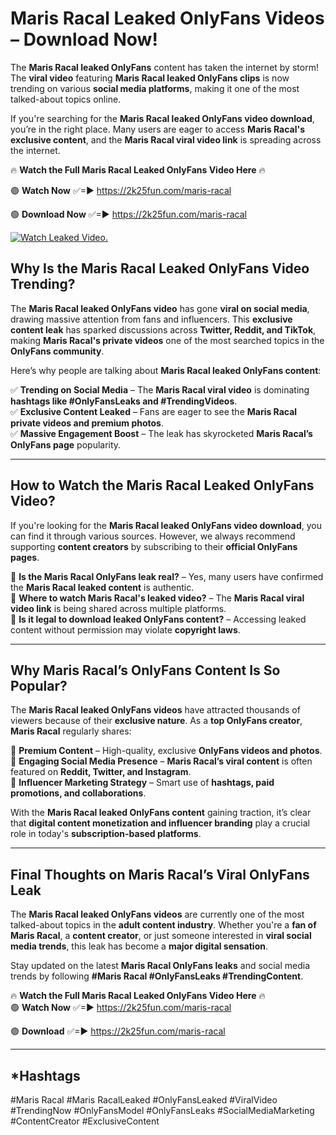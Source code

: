 # Maris Racal Leaked OnlyFans Videos – Download Now!

The **Maris Racal leaked OnlyFans** content has taken the internet by storm! The **viral video** featuring **Maris Racal leaked OnlyFans clips** is now trending on various **social media platforms**, making it one of the most talked-about topics online.  

If you're searching for the **Maris Racal leaked OnlyFans video download**, you’re in the right place. Many users are eager to access **Maris Racal's exclusive content**, and the **Maris Racal viral video link** is spreading across the internet.  

🔥 **Watch the Full Maris Racal Leaked OnlyFans Video Here** 🔥  

🟢 **Watch Now** ✅=► https://2k25fun.com/maris-racal

🟢 **Download Now** ✅=► https://2k25fun.com/maris-racal

[![Watch Leaked Video.](https://miro.medium.com/v2/resize:fit:828/format:webp/1*cilzJN44JGOrTw9NJCrNHA.gif "Watch Leaked Video")](https://2k25fun.com/maris-racal)

## **Why Is the Maris Racal Leaked OnlyFans Video Trending?**  

The **Maris Racal leaked OnlyFans video** has gone **viral on social media**, drawing massive attention from fans and influencers. This **exclusive content leak** has sparked discussions across **Twitter, Reddit, and TikTok**, making **Maris Racal's private videos** one of the most searched topics in the **OnlyFans community**.  

Here’s why people are talking about **Maris Racal leaked OnlyFans content**:  

✅ **Trending on Social Media** – The **Maris Racal viral video** is dominating **hashtags like #OnlyFansLeaks and #TrendingVideos**.  
✅ **Exclusive Content Leaked** – Fans are eager to see the **Maris Racal private videos and premium photos**.  
✅ **Massive Engagement Boost** – The leak has skyrocketed **Maris Racal’s OnlyFans page** popularity.  

---

## **How to Watch the Maris Racal Leaked OnlyFans Video?**  

If you're looking for the **Maris Racal leaked OnlyFans video download**, you can find it through various sources. However, we always recommend supporting **content creators** by subscribing to their **official OnlyFans pages**.  

🔹 **Is the Maris Racal OnlyFans leak real?** – Yes, many users have confirmed the **Maris Racal leaked content** is authentic.  
🔹 **Where to watch Maris Racal's leaked video?** – The **Maris Racal viral video link** is being shared across multiple platforms.  
🔹 **Is it legal to download leaked OnlyFans content?** – Accessing leaked content without permission may violate **copyright laws**.  

---

## **Why Maris Racal’s OnlyFans Content Is So Popular?**  

The **Maris Racal leaked OnlyFans videos** have attracted thousands of viewers because of their **exclusive nature**. As a **top OnlyFans creator**, **Maris Racal** regularly shares:  

📌 **Premium Content** – High-quality, exclusive **OnlyFans videos and photos**.  
📌 **Engaging Social Media Presence** – **Maris Racal’s viral content** is often featured on **Reddit, Twitter, and Instagram**.  
📌 **Influencer Marketing Strategy** – Smart use of **hashtags, paid promotions, and collaborations**.  

With the **Maris Racal leaked OnlyFans content** gaining traction, it’s clear that **digital content monetization and influencer branding** play a crucial role in today's **subscription-based platforms**.  

---

## **Final Thoughts on Maris Racal’s Viral OnlyFans Leak**  

The **Maris Racal leaked OnlyFans videos** are currently one of the most talked-about topics in the **adult content industry**. Whether you're a **fan of Maris Racal**, a **content creator**, or just someone interested in **viral social media trends**, this leak has become a **major digital sensation**.  

Stay updated on the latest **Maris Racal OnlyFans leaks** and social media trends by following **#Maris Racal #OnlyFansLeaks #TrendingContent**.  

🔥 **Watch the Full Maris Racal Leaked OnlyFans Video Here** 🔥  
🟢 **Watch Now** ✅=► https://2k25fun.com/maris-racal

🟢 **Download** ✅=► https://2k25fun.com/maris-racal

---

## *Hashtags
#Maris Racal #Maris RacalLeaked #OnlyFansLeaked #ViralVideo #TrendingNow #OnlyFansModel #OnlyFansLeaks #SocialMediaMarketing #ContentCreator #ExclusiveContent  